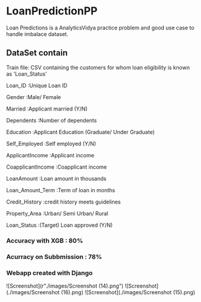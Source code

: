 # LoanPredictionPP
Loan Predictions is a AnalyticsVidya practice problem and good use case to handle imbalace dataset.

## DataSet contain 
Train file: CSV containing the customers for whom loan eligibility is known as 'Loan_Status'

Loan_ID	:Unique Loan ID 

Gender	:Male/ Female

Married	:Applicant married (Y/N)

Dependents	:Number of dependents

Education	:Applicant Education (Graduate/ Under Graduate)

Self_Employed	:Self employed (Y/N)

ApplicantIncome	:Applicant income

CoapplicantIncome	:Coapplicant income

LoanAmount	:Loan amount in thousands

Loan_Amount_Term	:Term of loan in months

Credit_History	:credit history meets guidelines

Property_Area	:Urban/ Semi Urban/ Rural

Loan_Status	:(Target) Loan approved (Y/N)

### Accuracy with XGB : 80%
### Acurracy on Subbmission : 78%

### Webapp created with Django 
![Screenshot](r"./images/Screenshot (14).png")
![Screenshot](./images/Screenshot (16).png)
![Screenshot](./images/Screenshot (15).png)
